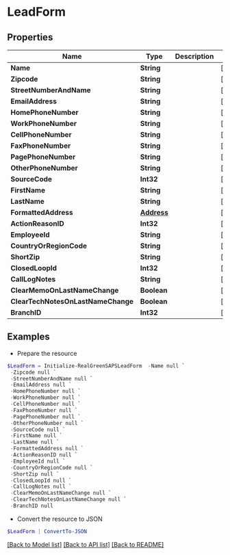 # LeadForm
## Properties

Name | Type | Description | Notes
------------ | ------------- | ------------- | -------------
**Name** | **String** |  | [optional] 
**Zipcode** | **String** |  | [optional] 
**StreetNumberAndName** | **String** |  | [optional] 
**EmailAddress** | **String** |  | [optional] 
**HomePhoneNumber** | **String** |  | [optional] 
**WorkPhoneNumber** | **String** |  | [optional] 
**CellPhoneNumber** | **String** |  | [optional] 
**FaxPhoneNumber** | **String** |  | [optional] 
**PagePhoneNumber** | **String** |  | [optional] 
**OtherPhoneNumber** | **String** |  | [optional] 
**SourceCode** | **Int32** |  | [optional] 
**FirstName** | **String** |  | [optional] 
**LastName** | **String** |  | [optional] 
**FormattedAddress** | [**Address**](Address.md) |  | [optional] 
**ActionReasonID** | **Int32** |  | [optional] 
**EmployeeId** | **String** |  | [optional] 
**CountryOrRegionCode** | **String** |  | [optional] 
**ShortZip** | **String** |  | [optional] 
**ClosedLoopId** | **Int32** |  | [optional] 
**CallLogNotes** | **String** |  | [optional] 
**ClearMemoOnLastNameChange** | **Boolean** |  | [optional] 
**ClearTechNotesOnLastNameChange** | **Boolean** |  | [optional] 
**BranchID** | **Int32** |  | [optional] 

## Examples

- Prepare the resource
```powershell
$LeadForm = Initialize-RealGreenSAPSLeadForm  -Name null `
 -Zipcode null `
 -StreetNumberAndName null `
 -EmailAddress null `
 -HomePhoneNumber null `
 -WorkPhoneNumber null `
 -CellPhoneNumber null `
 -FaxPhoneNumber null `
 -PagePhoneNumber null `
 -OtherPhoneNumber null `
 -SourceCode null `
 -FirstName null `
 -LastName null `
 -FormattedAddress null `
 -ActionReasonID null `
 -EmployeeId null `
 -CountryOrRegionCode null `
 -ShortZip null `
 -ClosedLoopId null `
 -CallLogNotes null `
 -ClearMemoOnLastNameChange null `
 -ClearTechNotesOnLastNameChange null `
 -BranchID null
```

- Convert the resource to JSON
```powershell
$LeadForm | ConvertTo-JSON
```

[[Back to Model list]](../README.md#documentation-for-models) [[Back to API list]](../README.md#documentation-for-api-endpoints) [[Back to README]](../README.md)


